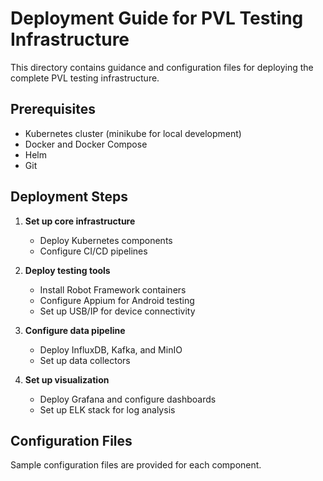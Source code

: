 # Deployment Guide for PVL Testing Infrastructure

This directory contains guidance and configuration files for deploying the complete PVL testing infrastructure.

## Prerequisites

- Kubernetes cluster (minikube for local development)
- Docker and Docker Compose
- Helm
- Git

## Deployment Steps

1. **Set up core infrastructure**
   - Deploy Kubernetes components
   - Configure CI/CD pipelines

2. **Deploy testing tools**
   - Install Robot Framework containers
   - Configure Appium for Android testing
   - Set up USB/IP for device connectivity

3. **Configure data pipeline**
   - Deploy InfluxDB, Kafka, and MinIO
   - Set up data collectors

4. **Set up visualization**
   - Deploy Grafana and configure dashboards
   - Set up ELK stack for log analysis

## Configuration Files

Sample configuration files are provided for each component.